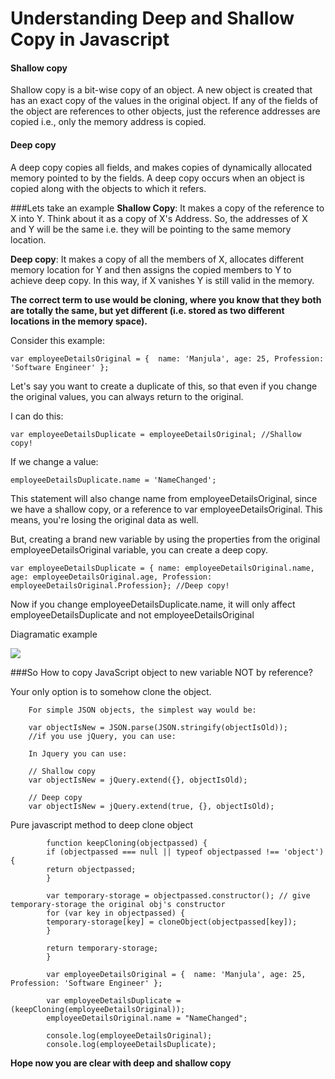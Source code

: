 
# Understanding Deep and Shallow Copy in Javascript

#### Shallow copy

Shallow copy is a bit-wise copy of an object. A new object is created that has an exact copy of the values in the original object. If any of the fields of the object are references to other objects, just the reference addresses are copied i.e., only the memory address is copied.

#### Deep copy

A deep copy copies all fields, and makes copies of dynamically allocated memory pointed to by the fields. A deep copy occurs when an object is copied along with the objects to which it refers.

###Lets take an example
**Shallow Copy**: 
It makes a copy of the reference to X into Y. Think about it as a copy of X's Address. So, the addresses of X and Y will be the same i.e. they will be pointing to the same memory location.

**Deep copy**: 
It makes a copy of all the members of X, allocates  different memory location for Y and then assigns the copied members to Y to achieve deep copy. In this way, if X vanishes Y is still valid in the memory. 


**The correct term to use would be cloning, where you know that they both are totally the same, but yet different (i.e. stored as two different locations in the memory space).**


Consider this example:

    var employeeDetailsOriginal = {  name: 'Manjula', age: 25, Profession: 'Software Engineer' };
Let's say you want to create a duplicate of this, so that even if you change the original values, you can always return to the original.

I can do this:

    var employeeDetailsDuplicate = employeeDetailsOriginal; //Shallow copy!
If we change a value:

    employeeDetailsDuplicate.name = 'NameChanged';
This statement will also change name from employeeDetailsOriginal, since we have a shallow copy, or a reference to var  employeeDetailsOriginal. This means, you're losing the original data as well.

But, creating a brand new variable by using the properties from the original employeeDetailsOriginal variable, you can create a deep copy.

    var employeeDetailsDuplicate = { name: employeeDetailsOriginal.name, age: employeeDetailsOriginal.age, Profession: employeeDetailsOriginal.Profession}; //Deep copy!
Now if you change employeeDetailsDuplicate.name, it will only affect employeeDetailsDuplicate and not employeeDetailsOriginal

Diagramatic example 

![](https://s30.postimg.org/pjbzvamtd/Screen_Shot_2016_12_08_at_10_27_22_PM.png)

###So  How to copy JavaScript object to new variable NOT by reference?

        	
Your only option is to somehow clone the object.



        For simple JSON objects, the simplest way would be:

        var objectIsNew = JSON.parse(JSON.stringify(objectIsOld));
        //if you use jQuery, you can use:

        In Jquery you can use:

        // Shallow copy
        var objectIsNew = jQuery.extend({}, objectIsOld);

        // Deep copy
        var objectIsNew = jQuery.extend(true, {}, objectIsOld);
        
 Pure javascript method to deep clone object
 
            function keepCloning(objectpassed) {
            if (objectpassed === null || typeof objectpassed !== 'object') {
            return objectpassed;
            }

            var temporary-storage = objectpassed.constructor(); // give temporary-storage the original obj's constructor
            for (var key in objectpassed) {
            temporary-storage[key] = cloneObject(objectpassed[key]);
            }

            return temporary-storage;
            }

            var employeeDetailsOriginal = {  name: 'Manjula', age: 25, Profession: 'Software Engineer' };
            
            var employeeDetailsDuplicate = (keepCloning(employeeDetailsOriginal));
            employeeDetailsOriginal.name = "NameChanged";

            console.log(employeeDetailsOriginal);
            console.log(employeeDetailsDuplicate);
            
            

**Hope now you are clear with deep and shallow copy**
        
